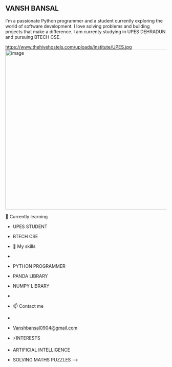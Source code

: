 ## VANSH BANSAL

I'm a passionate Python programmer and a student currently exploring the world of software development. I love solving problems and building projects that make a difference. I am currenty studying in UPES DEHRADUN and pursuing BTECH CSE.

https://www.thehivehostels.com/uploads/institute/UPES.jpg<img width="900" height="500" alt="image" src="https://github.com/user-attachments/assets/dc80c9a7-6107-4568-b265-b6c859483df2" />


🌱 Currently learning 

-  UPES STUDENT
-  BTECH CSE
- 🤔 My skills
- 
- PYTHON PROGRAMMER
- PANDA LIBRARY
- NUMPY LIBRARY
-
- 📫 Contact me 
-
- Vanshbansal0904@gmail.com

-  ⚡INTERESTS

-   ARTIFICIAL INTELLIGENCE
-   SOLVING MATHS PUZZLES
-->
